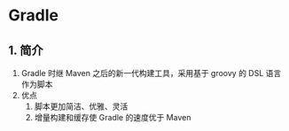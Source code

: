 # Gradle

## 1. 简介

1. Gradle 时继 Maven 之后的新一代构建工具，采用基于 groovy 的 DSL 语言作为脚本
2. 优点
   1. 脚本更加简洁、优雅、灵活
   2. 增量构建和缓存使 Gradle 的速度优于 Maven
